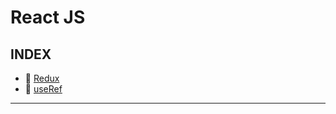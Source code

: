 # React JS

## INDEX
- 📌 [Redux](https://github.com/YooJinRa/til/tree/main/ReactJS/Redux.md)
- 📌 [useRef](https://github.com/YooJinRa/til/tree/main/ReactJS/useRef.md)

-----